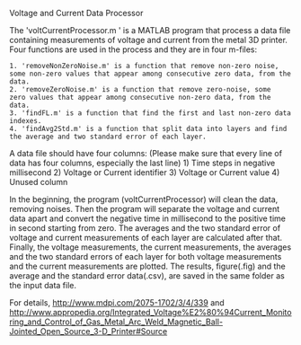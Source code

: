Voltage and Current Data Processor

The 'voltCurrentProcessor.m ' is a MATLAB program that process a data file containing measurements of voltage and current from the metal 3D printer. Four functions are used in the process and they are in four m-files:

	1. 'removeNonZeroNoise.m' is a function that remove non-zero noise, some non-zero values that appear among consecutive zero data, from the data.
	2. 'removeZeroNoise.m' is a function that remove zero-noise, some  zero values that appear among consecutive non-zero data, from the data.
	3. 'findFL.m' is a function that find the first and last non-zero data indexes.
	4. 'findAvg2Std.m' is a function that split data into layers and find the average and two standard error of each layer.

A data file should have four columns: (Please make sure that every line of data has four columns, especially the last line)
	1) Time steps in negative millisecond
	2) Voltage or Current identifier
	3) Voltage or Current value
	4) Unused column
	
In the beginning, the program (voltCurrentProcessor) will clean the data, removing noises. Then the program will separate the voltage and current data apart and convert the negative time in millisecond to the positive time in second starting from zero. The averages and the two standard error of voltage and current measurements of each layer are calculated after that. Finally, the voltage measurements, the current measurements, the averages and the two standard errors of each layer for both voltage measurements and the current measurements are plotted. The results, figure(.fig) and the average and the standard error data(.csv), are saved in the same folder as the input data file.

For details, http://www.mdpi.com/2075-1702/3/4/339 and
http://www.appropedia.org/Integrated_Voltage%E2%80%94Current_Monitoring_and_Control_of_Gas_Metal_Arc_Weld_Magnetic_Ball-Jointed_Open_Source_3-D_Printer#Source
